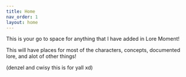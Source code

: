 ```yaml
---
title: Home
nav_order: 1
layout: home
---
```


This is your go to space for anything that I have added in Lore Moment!

This will have places for most of the characters, concepts, documented lore, and alot of other things!

(denzel and cwisy this is for yall xd)

